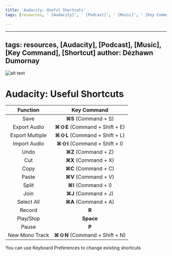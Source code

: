 ```yaml
---
title: 'Audacity: Useful Shortcuts'
tags: [resources, ' [Audacity]', ' [Podcast]', ' [Music]', ' [Key Command]', ' [Shortcut]']

---
```


---
tags: resources, [Audacity], [Podcast], [Music], [Key Command], [Shortcut]
author: Dézhawn Dumornay
---
![alt text](https://files.slack.com/files-pri/T0HTW3H0V-F03PLPZR3TN/screen_shot_2022-07-08_at_12.08.29_pm.png?pub_secret=d382e49c2b)
# Audacity: Useful Shortcuts



|         Function         |          Key Command           |
|:------------------------:|:------------------------------:|
|           Save           |      **⌘S** (Command + S)      |
| Export Audio |      **⌘⇧E** (Command + Shift + E)      |
|    Export Multiple     | **⌘⇧L** (Command + Shift + L)  |
|         Import Audio         |       **⌘⇧I** (Command + Shift + I)       |
|           Undo           |     **⌘Z**  (Command + Z)      |
Cut|             **⌘X**  (Command + X)             |                            |
|             Copy             |      **⌘C**  (Command + C)                      |
|                 Paste         |       **⌘V**  (Command + V)                     |
|     Split      |           **⌘I**  (Command + I)         |
|    Join     |             **⌘J**   (Command + J)           |
|     Select All     |             **⌘A**  (Command + A)            |
|          Record          |             **R**              |
|   Play/Stop   |             **Space**              |
|     Pause      |             **P**              |
|        New Mono Track        |     **⌘⇧N**   (Command + Shift + N)     |

You can use Keyboard Preferences to change existing shortcuts
